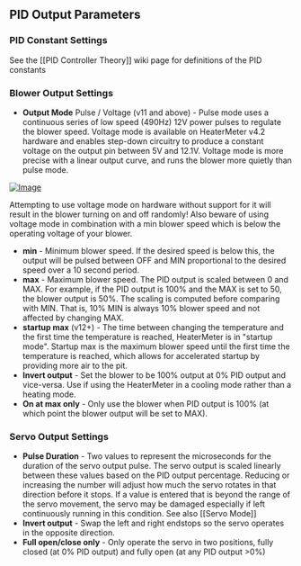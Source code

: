 ## PID Output Parameters

### PID Constant Settings
See the [[PID Controller Theory]] wiki page for definitions of the PID constants

### Blower Output Settings

* **Output Mode** Pulse / Voltage (v11 and above) - Pulse mode uses a continuous series of low speed (490Hz) 12V power pulses to regulate the blower speed. Voltage mode is available on HeaterMeter v4.2 hardware and enables step-down circuitry to produce a constant voltage on the output pin between 5V and 12.1V. Voltage mode is more precise with a linear output curve, and runs the blower more quietly than pulse mode. 

[![Image](https://lh6.googleusercontent.com/-SdXwvfwSjnY/U3d1ZIaiYnI/AAAAAAAABz0/8ZQ0GGs3368/s640/pulsevoltage.png)](https://picasaweb.google.com/lh/photo/SVenkUh3tFC6MGBx4Ll6Y9MTjNZETYmyPJy0liipFm0?feat=embedwebsite)

Attempting to use voltage mode on hardware without support for it will result in the blower turning on and off randomly! Also beware of using voltage mode in combination with a min blower speed which is below the operating voltage of your blower.

* **min** - Minimum blower speed. If the desired speed is below this, the output will be pulsed between OFF and MIN proportional to the desired speed over a 10 second period.
* **max** - Maximum blower speed. The PID output is scaled between 0 and MAX. For example, if the PID output is 100% and the MAX is set to 50, the blower output is 50%. The scaling is computed before comparing with MIN. That is, 10% MIN is always 10% blower speed and not affected by changing MAX.
* **startup max** (v12+) - The time between changing the temperature and the first time the temperature is reached, HeaterMeter is in "startup mode". Startup max is the maximum blower speed until the first time the temperature is reached, which allows for accelerated startup by providing more air to the pit.
* **Invert output** - Set the blower to be 100% output at 0% PID output and vice-versa. Use if using the HeaterMeter in a cooling mode rather than a heating mode.
* **On at max only** - Only use the blower when PID output is 100% (at which point the blower output will be set to MAX).

### Servo Output Settings
* **Pulse Duration** - Two values to represent the microseconds for the duration of the servo output pulse. The servo output is scaled linearly between these values based on the PID output percentage. Reducing or increasing the number will adjust how much the servo rotates in that direction before it stops. If a value is entered that is beyond the range of the servo movement, the servo may be damaged especially if left continuously running in this condition. See also [[Servo Mode]]
* **Invert output** - Swap the left and right endstops so the servo operates in the opposite direction.
* **Full open/close only** - Only operate the servo in two positions, fully closed (at 0% PID output) and fully open (at any PID output >0%)